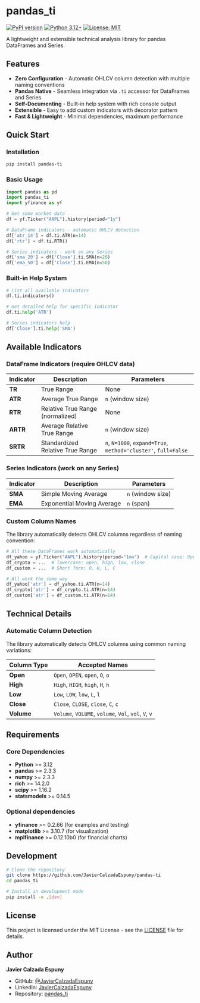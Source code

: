 # pandas_ti

[![PyPI version](https://badge.fury.io/py/pandas-ti.svg)](https://badge.fury.io/py/pandas-ti)
[![Python 3.12+](https://img.shields.io/badge/python-3.12+-blue.svg)](https://www.python.org/downloads/)
[![License: MIT](https://img.shields.io/badge/License-MIT-yellow.svg)](https://opensource.org/licenses/MIT)

A lightweight and extensible technical analysis library for pandas DataFrames and Series.

## Features

- **Zero Configuration** - Automatic OHLCV column detection with multiple naming conventions
- **Pandas Native** - Seamless integration via `.ti` accessor for DataFrames and Series
- **Self-Documenting** - Built-in help system with rich console output
- **Extensible** - Easy to add custom indicators with decorator pattern
- **Fast & Lightweight** - Minimal dependencies, maximum performance

## Quick Start

### Installation

```bash
pip install pandas-ti
```

### Basic Usage

```python
import pandas as pd
import pandas_ti
import yfinance as yf

# Get some market data
df = yf.Ticker("AAPL").history(period="1y")

# DataFrame indicators - automatic OHLCV detection
df['atr_14'] = df.ti.ATR(n=14)
df['rtr'] = df.ti.RTR()

# Series indicators - work on any Series
df['sma_20'] = df['Close'].ti.SMA(n=20)
df['ema_50'] = df['Close'].ti.EMA(n=50)
```

### Built-in Help System

```python
# List all available indicators
df.ti.indicators()

# Get detailed help for specific indicator
df.ti.help('ATR')

# Series indicators help
df['Close'].ti.help('SMA')
```

## Available Indicators

### DataFrame Indicators (require OHLCV data)

| Indicator | Description | Parameters |
|-----------|-------------|------------|
| **TR** | True Range | None |
| **ATR** | Average True Range | `n` (window size) |
| **RTR** | Relative True Range (normalized) | None |
| **ARTR** | Average Relative True Range | `n` (window size) |
| **SRTR** | Standardized Relative True Range | `n`, `N=1000`, `expand=True`, `method='cluster'`, `full=False` |

### Series Indicators (work on any Series)

| Indicator | Description | Parameters |
|-----------|-------------|------------|
| **SMA** | Simple Moving Average | `n` (window size) |
| **EMA** | Exponential Moving Average | `n` (span) |

### Custom Column Names

The library automatically detects OHLCV columns regardless of naming convention:

```python
# All these DataFrames work automatically
df_yahoo = yf.Ticker("AAPL").history(period="1mo")  # Capital case: Open, High, Low, Close
df_crypto = ...  # lowercase: open, high, low, close
df_custom = ...  # Short form: O, H, L, C

# All work the same way
df_yahoo['atr'] = df_yahoo.ti.ATR(n=14)
df_crypto['atr'] = df_crypto.ti.ATR(n=14)
df_custom['atr'] = df_custom.ti.ATR(n=14)
```

## Technical Details

### Automatic Column Detection

The library automatically detects OHLCV columns using common naming variations:

| Column Type | Accepted Names |
|-------------|----------------|
| **Open**    | `Open`, `OPEN`, `open`, `O`, `o` |
| **High**    | `High`, `HIGH`, `high`, `H`, `h` |
| **Low**     | `Low`, `LOW`, `low`, `L`, `l` |
| **Close**   | `Close`, `CLOSE`, `close`, `C`, `c` |
| **Volume**  | `Volume`, `VOLUME`, `volume`, `Vol`, `vol`, `V`, `v` |


## Requirements

### Core Dependencies
- **Python** >= 3.12
- **pandas** >= 2.3.3
- **numpy** >= 2.3.3
- **rich** >= 14.2.0
- **scipy** >= 1.16.2
- **statsmodels** >= 0.14.5

### Optional dependencies
- **yfinance** >= 0.2.66 (for examples and testing)
- **matplotlib** >= 3.10.7 (for visualization)
- **mplfinance** >= 0.12.10b0 (for financial charts)

## Development

```bash
# Clone the repository
git clone https://github.com/JavierCalzadaEspuny/pandas-ti
cd pandas_ti

# Install in development mode
pip install -e .[dev]
```

## License

This project is licensed under the MIT License - see the [LICENSE](LICENSE) file for details.

## Author

**Javier Calzada Espuny**

- GitHub: [@JavierCalzadaEspuny](https://github.com/JavierCalzadaEspuny)
- Linkedin: [JavierCalzadaEspuny](https://www.linkedin.com/in/javiercalzadaespuny/)
- Repository: [pandas_ti](https://github.com/JavierCalzadaEspuny/pandas_ti)
